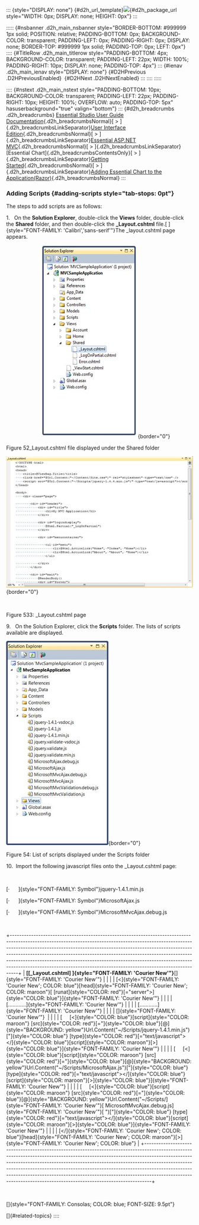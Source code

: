 ::: {style="DISPLAY: none"}
[](ms-xhelp:///?Id=d2h_url_template){#d2h_url_template}![](!package_url!){#d2h_package_url style="WIDTH: 0px; DISPLAY: none; HEIGHT: 0px"}
:::

::::: {#nsbanner .d2h_main_nsbanner style="BORDER-BOTTOM: #999999 1px solid; POSITION: relative; PADDING-BOTTOM: 0px; BACKGROUND-COLOR: transparent; PADDING-LEFT: 0px; PADDING-RIGHT: 0px; DISPLAY: none; BORDER-TOP: #999999 1px solid; PADDING-TOP: 0px; LEFT: 0px"}
:::: {#TitleRow .d2h_main_titlerow style="PADDING-BOTTOM: 4px; BACKGROUND-COLOR: transparent; PADDING-LEFT: 22px; WIDTH: 100%; PADDING-RIGHT: 10px; DISPLAY: none; PADDING-TOP: 4px"}
::: {#ienav .d2h_main_ienav style="DISPLAY: none"}
[](ms-xhelp:///?Id=71a81c26-2777-4cd8-8ddf-7b100fad878b){#D2HPrevious .D2HPreviousEnabled}  [](ms-xhelp:///?Id=270a5ca8-d5bd-4856-86cf-8a17cdd90a6c){#D2HNext .D2HNextEnabled}
:::
::::
:::::

:::: {#nstext .d2h_main_nstext style="PADDING-BOTTOM: 10px; BACKGROUND-COLOR: transparent; PADDING-LEFT: 22px; PADDING-RIGHT: 10px; HEIGHT: 100%; OVERFLOW: auto; PADDING-TOP: 5px" hasuserbackground="true" valign="bottom"}
::: {#d2h_breadcrumbs .d2h_breadcrumbs}
[Essential Studio User Guide Documentation](ms-xhelp:///?Id=12457748-09e3-4d74-a240-8e049cedf030){.d2h_breadcrumbsNormal}[ \> ]{.d2h_breadcrumbsLinkSeparator}[User Interface Edition](ms-xhelp:///?Id=c29296b7-531c-413b-a0ec-488ca1f7f669){.d2h_breadcrumbsNormal}[ \> ]{.d2h_breadcrumbsLinkSeparator}[Essential ASP.NET MVC](ms-xhelp:///?Id=4b14e7d1-65c4-4f67-b1aa-2c37709905a5){.d2h_breadcrumbsNormal}[ \> ]{.d2h_breadcrumbsLinkSeparator}[Essential Chart]{.d2h_breadcrumbsContentsOnly}[ \> ]{.d2h_breadcrumbsLinkSeparator}[Getting Started](ms-xhelp:///?Id=30fbb064-4c5c-425c-8c35-28b16d94c58d){.d2h_breadcrumbsNormal}[ \> ]{.d2h_breadcrumbsLinkSeparator}[Adding Essential Chart to the Application(Razor)](ms-xhelp:///?Id=43b40f7b-74f7-4684-9447-fa4c4c867a5d){.d2h_breadcrumbsNormal}
:::

### Adding Scripts {#adding-scripts style="tab-stops: 0pt"}

The steps to add scripts are as follows:

1.   On the **Solution Explorer**, double-click the **Views** folder, double-click the **Shared** folder, and then double-click the **\_Layout.cshtml** file.[ ]{style="FONT-FAMILY: 'Calibri','sans-serif'"}The \_layout.cshtml page appears.

                      ![](ImagesExt/image69_57.jpg){border="0"}

Figure 52_Layout.cshtml file displayed under the Shared folder

![](ImagesExt/image69_58.jpg){border="0"}

 

Figure 533: \_Layout.cshtml page

9.   On the Solution Explorer, click the **Scripts** folder. The lists of scripts available are displayed.

![](ImagesExt/image69_59.jpg){border="0"}

Figure 54: List of scripts displayed under the Scripts folder 

10.  Import the following javascript files onto the \_Layout.cshtml page:

 

[·      ]{style="FONT-FAMILY: Symbol"}jquery-1.4.1.min.js

[·      ]{style="FONT-FAMILY: Symbol"}MicrosoftAjax.js

[·      ]{style="FONT-FAMILY: Symbol"}MicrosoftMvcAjax.debug.js

 

+---------------------------------------------------------------------------------------------------------------------------------------------------------------------------------------------------------------------------------------------------------------------------------------------------------------------------------------------------------------------------------------------------------------------------------------------------------------------------------------+
| **[\[\_Layout.cshtml\] ]{style="FONT-FAMILY: 'Courier New'"}**[]{style="FONT-FAMILY: 'Courier New'"}                                                                                                                                                                                                                                                                                                                                                                                  |
|                                                                                                                                                                                                                                                                                                                                                                                                                                                                                       |
| [\<]{style="FONT-FAMILY: 'Courier New'; COLOR: blue"}[head]{style="FONT-FAMILY: 'Courier New'; COLOR: maroon"}[ [runat]{style="COLOR: red"}[=\"server\"\>]{style="COLOR: blue"}]{style="FONT-FAMILY: 'Courier New'"}                                                                                                                                                                                                                                                                  |
|                                                                                                                                                                                                                                                                                                                                                                                                                                                                                       |
| [............]{style="FONT-FAMILY: 'Courier New'"}                                                                                                                                                                                                                                                                                                                                                                                                                                    |
|                                                                                                                                                                                                                                                                                                                                                                                                                                                                                       |
| [............]{style="FONT-FAMILY: 'Courier New'"}                                                                                                                                                                                                                                                                                                                                                                                                                                    |
|                                                                                                                                                                                                                                                                                                                                                                                                                                                                                       |
| []{style="FONT-FAMILY: 'Courier New'"}                                                                                                                                                                                                                                                                                                                                                                                                                                                |
|                                                                                                                                                                                                                                                                                                                                                                                                                                                                                       |
| [     [\<]{style="COLOR: blue"}[script]{style="COLOR: maroon"} [src]{style="COLOR: red"}[=\"]{style="COLOR: blue"}[@]{style="BACKGROUND: yellow"}Url.Content(\"\~/Scripts/jquery-1.4.1.min.js\")[\"]{style="COLOR: blue"} [type]{style="COLOR: red"}[=\"text/javascript\"\>\</]{style="COLOR: blue"}[script]{style="COLOR: maroon"}[\>]{style="COLOR: blue"}]{style="FONT-FAMILY: 'Courier New'"}                                                                                     |
|                                                                                                                                                                                                                                                                                                                                                                                                                                                                                       |
| [     [\<]{style="COLOR: blue"}[script]{style="COLOR: maroon"} [src]{style="COLOR: red"}[=\"]{style="COLOR: blue"}[@]{style="BACKGROUND: yellow"}Url.Content(\"\~/Scripts/MicrosoftAjax.js\")[\"]{style="COLOR: blue"} [type]{style="COLOR: red"}[=\"text/javascript\"\>\</]{style="COLOR: blue"}[script]{style="COLOR: maroon"}[\>]{style="COLOR: blue"}]{style="FONT-FAMILY: 'Courier New'"}                                                                                        |
|                                                                                                                                                                                                                                                                                                                                                                                                                                                                                       |
| [     [\<]{style="COLOR: blue"}[script]{style="COLOR: maroon"} [src]{style="COLOR: red"}[=\"]{style="COLOR: blue"}[@]{style="BACKGROUND: yellow"}Url.Content(\"\~/Scripts/]{style="FONT-FAMILY: 'Courier New'"}[ MicrosoftMvcAjax.debug.js]{style="FONT-FAMILY: 'Courier New'"}[ \")[\"]{style="COLOR: blue"} [type]{style="COLOR: red"}[=\"text/javascript\"\>\</]{style="COLOR: blue"}[script]{style="COLOR: maroon"}[\>]{style="COLOR: blue"}]{style="FONT-FAMILY: 'Courier New'"} |
|                                                                                                                                                                                                                                                                                                                                                                                                                                                                                       |
| [\</]{style="FONT-FAMILY: 'Courier New'; COLOR: blue"}[head]{style="FONT-FAMILY: 'Courier New'; COLOR: maroon"}[\>]{style="FONT-FAMILY: 'Courier New'; COLOR: blue"}                                                                                                                                                                                                                                                                                                                  |
+---------------------------------------------------------------------------------------------------------------------------------------------------------------------------------------------------------------------------------------------------------------------------------------------------------------------------------------------------------------------------------------------------------------------------------------------------------------------------------------+

 

[]{style="FONT-FAMILY: Consolas; COLOR: blue; FONT-SIZE: 9.5pt"} 

[]{#related-topics}
::::
